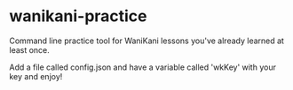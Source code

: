 # wanikani-practice
Command line practice tool for WaniKani lessons you've already learned at least once.

Add a file called config.json and have a variable called 'wkKey' with your key and enjoy!
